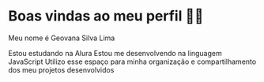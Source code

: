# Boas vindas ao meu perfil 💙💙
Meu nome é  Geovana Silva Lima

Estou estudando na Alura
Estou me desenvolvendo na linguagem JavaScript
Utilizo esse espaço para minha organização e compartilhamento dos meu projetos desenvolvidos
